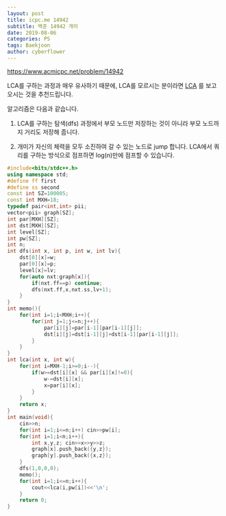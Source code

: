```yaml
---
layout: post
title: icpc.me 14942
subtitle: 백준 14942 개미
date: 2019-08-06
categories: PS
tags: Baekjoon
author: cyberflower
---
```


<https://www.acmicpc.net/problem/14942>

LCA를 구하는 과정과 매우 유사하기 때문에, LCA를 모르시는 분이라면 [LCA](https://cyberflower.github.io/2019/07/22/LCA.html) 를 보고 오시는 것을 추천드립니다.

알고리즘은 다음과 같습니다.

1. LCA를 구하는 탐색(dfs) 과정에서 부모 노드만 저장하는 것이 아니라 부모 노드까지 거리도 저장해 줍니다.

2. 개미가 자신의 체력을 모두 소진하여 갈 수 있는 노드로 jump 합니다. LCA에서 쿼리를 구하는 방식으로 점프하면 log(n)만에 점프할 수 있습니다.

```cpp
#include<bits/stdc++.h>
using namespace std;
#define ff first
#define ss second
const int SZ=100005;
const int MXH=18;
typedef pair<int,int> pii;
vector<pii> graph[SZ];
int par[MXH][SZ];
int dst[MXH][SZ];
int level[SZ];
int pw[SZ];
int n;
int dfs(int x, int p, int w, int lv){
	dst[0][x]=w;
	par[0][x]=p;
	level[x]=lv;
	for(auto nxt:graph[x]){
		if(nxt.ff==p) continue;
		dfs(nxt.ff,x,nxt.ss,lv+1);
	}
}
int memo(){
	for(int i=1;i<MXH;i++){
		for(int j=1;j<=n;j++){
			par[i][j]=par[i-1][par[i-1][j]];
			dst[i][j]=dst[i-1][j]+dst[i-1][par[i-1][j]];
		}
	}
}
int lca(int x, int w){
	for(int i=MXH-1;i>=0;i--){
		if(w>=dst[i][x] && par[i][x]!=0){
			w-=dst[i][x];
			x=par[i][x];
		}
	}
	return x;
}
int main(void){
	cin>>n;
	for(int i=1;i<=n;i++) cin>>pw[i];
	for(int i=1;i<n;i++){
		int x,y,z; cin>>x>>y>>z;
		graph[x].push_back({y,z});
		graph[y].push_back({x,z});
	}
	dfs(1,0,0,0);
	memo();
	for(int i=1;i<=n;i++){
		cout<<lca(i,pw[i])<<'\n';
	}
	return 0;
}
```
